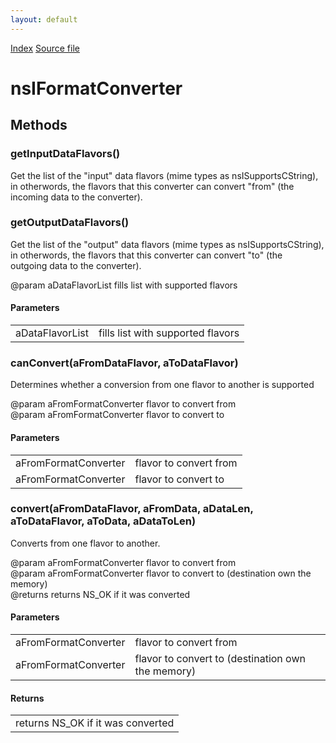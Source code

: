 ```yaml
---
layout: default
---
```

<div id='links'><a href="../index.html">Index</a>
<a href="http://dxr.mozilla.org/mozilla-central/source/widget/nsIFormatConverter.idl">Source file</a>
</div>

# nsIFormatConverter #

## Methods ##

### getInputDataFlavors() ###
  
Get the list of the "input" data flavors (mime types as nsISupportsCString),  
in otherwords, the flavors that this converter can convert "from" (the   
incoming data to the converter).  
  

### getOutputDataFlavors() ###
  
Get the list of the "output" data flavors (mime types as nsISupportsCString),  
in otherwords, the flavors that this converter can convert "to" (the   
outgoing data to the converter).  
  
@param  aDataFlavorList fills list with supported flavors  
  

#### Parameters ####

<table>

<tr>
<td>aDataFlavorList</td>
<td>fills list with supported flavors  
</td>
</tr>

</table>

### canConvert(aFromDataFlavor, aToDataFlavor) ###
  
Determines whether a conversion from one flavor to another is supported  
  
@param  aFromFormatConverter flavor to convert from  
@param  aFromFormatConverter flavor to convert to  
  

#### Parameters ####

<table>

<tr>
<td>aFromFormatConverter</td>
<td>flavor to convert from  
</td>
</tr>

<tr>
<td>aFromFormatConverter</td>
<td>flavor to convert to  
</td>
</tr>

</table>

### convert(aFromDataFlavor, aFromData, aDataLen, aToDataFlavor, aToData, aDataToLen) ###
  
Converts from one flavor to another.  
  
@param  aFromFormatConverter flavor to convert from  
@param  aFromFormatConverter flavor to convert to (destination own the memory)  
@returns returns NS_OK if it was converted  
  

#### Parameters ####

<table>

<tr>
<td>aFromFormatConverter</td>
<td>flavor to convert from  
</td>
</tr>

<tr>
<td>aFromFormatConverter</td>
<td>flavor to convert to (destination own the memory)  
</td>
</tr>

</table>

#### Returns ####

<table>

<tr>
<td>returns NS_OK if it was converted  
</td>
</tr>

</table>
